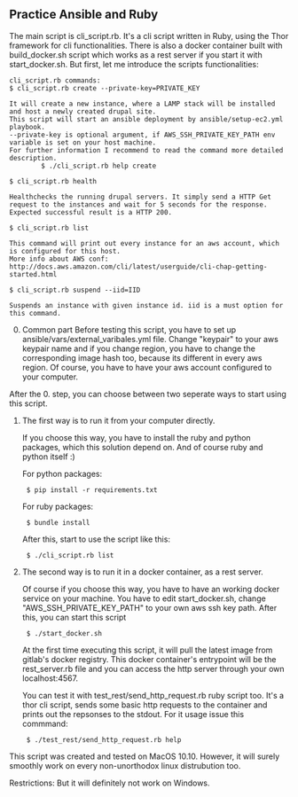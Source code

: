 ## Practice Ansible and Ruby

The main script is cli_script.rb. It's a cli script written in Ruby, using the Thor framework for cli functionalities. There is also a docker container built with build_docker.sh script which works as a rest server if you start it with start_docker.sh. But first, let me introduce the scripts functionalities:

    cli_script.rb commands:
    $ cli_script.rb create --private-key=PRIVATE_KEY

    It will create a new instance, where a LAMP stack will be installed and host a newly created drupal site.
    This script will start an ansible deployment by ansible/setup-ec2.yml playbook.
    --private-key is optional argument, if AWS_SSH_PRIVATE_KEY_PATH env variable is set on your host machine.
    For further information I recommend to read the command more detailed description.
            $ ./cli_script.rb help create

    $ cli_script.rb health

    Healthchecks the running drupal servers. It simply send a HTTP Get request to the instances and wait for 5 seconds for the response. Expected successful result is a HTTP 200.

    $ cli_script.rb list

    This command will print out every instance for an aws account, which is configured for this host.
    More info about AWS conf: http://docs.aws.amazon.com/cli/latest/userguide/cli-chap-getting-started.html

    $ cli_script.rb suspend --iid=IID

    Suspends an instance with given instance id. iid is a must option for this command.

0. Common part
    Before testing this script, you have to set up ansible/vars/external_varibales.yml file.
    Change "keypair" to your aws keypair name and if you change region, you have to change the corresponding image hash too, because its different in every aws region.
    Of course, you have to have your aws account configured to your computer.

After the 0. step, you can choose between two seperate ways to start using this script.

1. The first way is to run it from your computer directly.

    If you choose this way, you have to install the ruby and python packages, which this solution depend on. And of course ruby and python itself :)

    For python packages:

        $ pip install -r requirements.txt

    For ruby packages:

        $ bundle install

    After this, start to use the script like this:

        $ ./cli_script.rb list

2. The second way is to run it in a docker container, as a rest server.

    Of course if you choose this way, you have to have an working docker service on your machine.
    You have to edit start_docker.sh, change "AWS_SSH_PRIVATE_KEY_PATH" to your own aws ssh key path.
    After this, you can start this script

        $ ./start_docker.sh

    At the first time executing this script, it will pull the latest image from gitlab's docker registry.
    This docker container's entrypoint will be the rest_server.rb file and you can access the http server through your own localhost:4567.

    You can test it with test_rest/send_http_request.rb ruby script too.
    It's a thor cli script, sends some basic http requests to the container and prints out the repsonses to the stdout. For it usage issue this commmand:

        $ ./test_rest/send_http_request.rb help

This script was created and tested on MacOS 10.10. However, it will surely smoothly work on every non-unorthodox linux distrubution too.

Restrictions:
But it will definitely not work on Windows.
